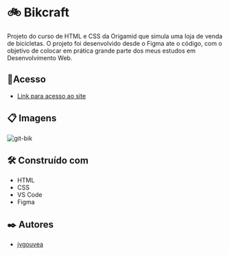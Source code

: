 # 🚲 Bikcraft

Projeto do curso de HTML e CSS da Origamid que simula uma loja de venda de bicicletas. O projeto foi desenvolvido desde o Figma ate o código, com o objetivo de colocar em prática grande parte dos meus estudos em Desenvolvimento Web.

## 📌Acesso

* [Link para acesso ao site](https://bikcraft-phi.vercel.app/) 

## 📋 Imagens

![git-bik](https://user-images.githubusercontent.com/86687541/157501993-89b2afc5-c0ae-42ad-bf0a-21304aa4edf7.png)

## 🛠️ Construído com

* HTML
* CSS
* VS Code
* Figma

## ✒️ Autores

* [jvgouvea](https://github.com/jvgouvea)
